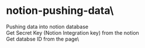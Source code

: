 # notion-pushing-data\
Pushing data into notion database\
Get Secret Key (Notion Integration key) from the notion\
Get databse ID from the page\
